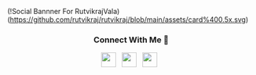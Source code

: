 (!Social Bannner For RutvikrajVala)(https://github.com/rutvikraj/rutvikraj/blob/main/assets/card%400.5x.svg)

<h3 align="center"> Connect With Me 🤝</h3>

<p align='center'>
<a href="mailto:rutvikrajvala@hotmail.com"><img height="30" src="https://raw.githubusercontent.com/rutvikraj/assets/icon_email.png"></a>&nbsp;&nbsp;
<a href="https://www.linkedin.com/in/rutvikraj-vala-797737173"><img height="30" src="https://raw.githubusercontent.com/rutvikraj/assets/icon_linkedin.png"></a>&nbsp;&nbsp;
<a href="https://www.instagram.com/_rutvikraj/"><img height="30" src="https://raw.githubusercontent.com/rutvikraj/assets/icon_instgram.png"></a>&nbsp;&nbsp;
</p>
